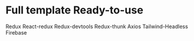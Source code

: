 # Full template Ready-to-use

Redux React-redux Redux-devtools Redux-thunk Axios Tailwind-Headless Firebase
